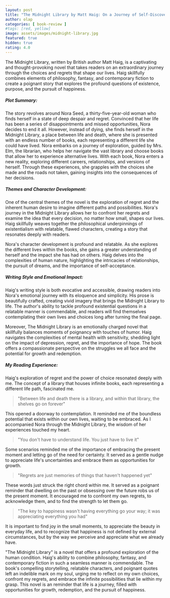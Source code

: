 ```yaml
---
layout: post
title: "The Midnight Library by Matt Haig: On a Journey of Self-Discovery"
author: olap
categories: [ book-review ]
#tags: [red, yellow]
image: assets/images/midnight-library.jpg
featured: true
hidden: true
rating: 4.0
---
```


The Midnight Library, written by British author Matt Haig, is a captivating and thought-provoking novel that takes readers on an extraordinary journey through the choices and regrets that shape our lives. Haig skillfully combines elements of philosophy, fantasy, and contemporary fiction to create a poignant story that explores the profound questions of existence, purpose, and the pursuit of happiness.

##### Plot Summary:
The story revolves around Nora Seed, a thirty-five-year-old woman who finds herself in a state of deep despair and regret. Convinced that her life has been a series of disappointments and missed opportunities, Nora decides to end it all. However, instead of dying, she finds herself in the Midnight Library, a place between life and death, where she is presented with an endless number of books, each representing a different life she could have lived. 
Nora embarks on a journey of exploration, guided by Mrs. Elm, the librarian, who helps her navigate the vast library and choose books that allow her to experience alternative lives. With each book, Nora enters a new reality, exploring different careers, relationships, and versions of herself. Through these experiences, she grapples with the choices she made and the roads not taken, gaining insights into the consequences of her decisions.

##### Themes and Character Development:
One of the central themes of the novel is the exploration of regret and the inherent human desire to imagine different paths and possibilities. Nora's journey in the Midnight Library allows her to confront her regrets and examine the idea that every decision, no matter how small, shapes our lives. Haig skillfully weaves together the philosophical underpinnings of existentialism with relatable, flawed characters, creating a story that resonates deeply with readers.

Nora's character development is profound and relatable. As she explores the different lives within the books, she gains a greater understanding of herself and the impact she has had on others. Haig delves into the complexities of human nature, highlighting the intricacies of relationships, the pursuit of dreams, and the importance of self-acceptance.

##### Writing Style and Emotional Impact:
Haig's writing style is both evocative and accessible, drawing readers into Nora's emotional journey with its eloquence and simplicity. His prose is beautifully crafted, creating vivid imagery that brings the Midnight Library to life. The author's ability to tackle profound existential questions in a relatable manner is commendable, and readers will find themselves contemplating their own lives and choices long after turning the final page.

Moreover, The Midnight Library is an emotionally charged novel that skillfully balances moments of poignancy with touches of humor. Haig navigates the complexities of mental health with sensitivity, shedding light on the impact of depression, regret, and the importance of hope. The book offers a compassionate perspective on the struggles we all face and the potential for growth and redemption.

##### My Reading Experience:
Haig's exploration of regret and the power of choice resonated deeply with me. The concept of a library that houses infinite books, each representing a different life path, fascinated me. 

> "Between life and death there is a library, and within that library, the shelves go on forever" 

This opened a doorway to contemplation. It reminded me of the boundless potential that exists within our own lives, waiting to be embraced. As I accompanied Nora through the Midnight Library, the wisdom of her experiences touched my heart. 

> "You don't have to understand life. You just have to live it" 

Some scenarios reminded me of the importance of embracing the present moment and letting go of the need for certainty. It served as a gentle nudge to appreciate life's uncertainties and embrace them as opportunities for growth.

> "Regrets are just memories of things that haven't happened yet" 

These words just struck the right chord within me. It served as a poignant reminder that dwelling on the past or obsessing over the future robs us of the present moment. It encouraged me to confront my own regrets, to acknowledge them, and to find the strength to let them go.  

> "The key to happiness wasn't having everything go your way; it was appreciating everything you had"  

It is important to find joy in the small moments, to appreciate the beauty in everyday life, and to recognize that happiness is not defined by external circumstances, but by the way we perceive and appreciate what we already have.

"The Midnight Library" is a novel that offers a profound exploration of the human condition. Haig's ability to combine philosophy, fantasy, and contemporary fiction in such a seamless manner is commendable. The book's compelling storytelling, relatable characters, and poignant quotes left an indelible mark on my soul, urging me to reflect on my own choices, confront my regrets, and embrace the infinite possibilities that lie within my grasp. This novel is an reminder that life is a journey, filled with opportunities for growth, redemption, and the pursuit of happiness.
